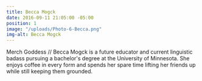 ```yaml
---
title: Becca Mogck
date: 2016-09-11 21:05:00 -05:00
position: 1
image: "/uploads/Photo-6-Becca.png"
img-alt: Becca Mogck
---
```


Merch Goddess // Becca Mogck is a future educator and current linguistic badass pursuing a bachelor's degree at the University of Minnesota. She enjoys coffee in every form and spends her spare time lifting her friends up while still keeping them grounded.

